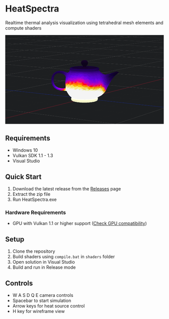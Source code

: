 # HeatSpectra

Realtime thermal analysis visualization using tetrahedral mesh elements and compute shaders

![Heat Transfer Capture](x64/Release/capture.png)

## Requirements
- Windows 10
- Vulkan SDK 1.1 - 1.3
- Visual Studio 

## Quick Start
1. Download the latest release from the [Releases](https://github.com/tsun3doku/HeatSpectra/releases) page
2. Extract the zip file
3. Run HeatSpectra.exe

### Hardware Requirements
- GPU with Vulkan 1.1 or higher support ([Check GPU compatibility](https://vulkan.gpuinfo.org/))

## Setup
1. Clone the repository
2. Build shaders using `compile.bat` in `shaders` folder
3. Open solution in Visual Studio
4. Build and run in Release mode

## Controls
- W A S D Q E camera controls
- Spacebar to start simulation
- Arrow keys for heat source control
- H key for wireframe view

